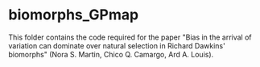 # biomorphs_GPmap
This folder contains the code required for the paper "Bias in the arrival of variation can dominate over natural selection in Richard Dawkins' biomorphs" (Nora S. Martin, Chico Q. Camargo, Ard A. Louis).

